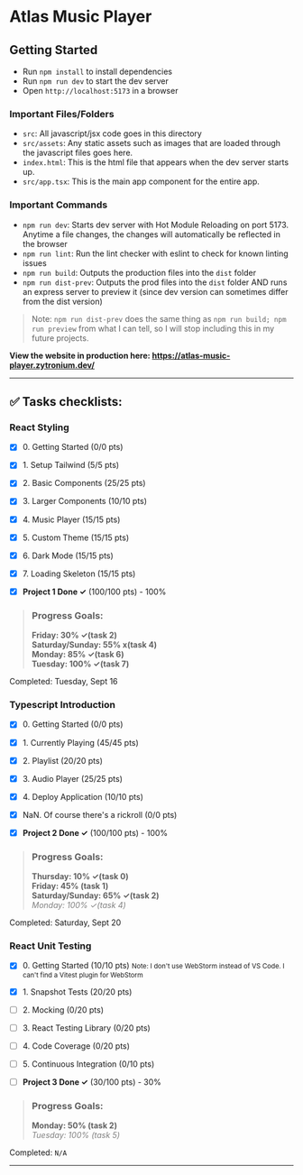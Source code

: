 # Atlas Music Player

## Getting Started

- Run `npm install` to install dependencies
- Run `npm run dev` to start the dev server
- Open `http://localhost:5173` in a browser

### Important Files/Folders

- `src`: All javascript/jsx code goes in this directory
- `src/assets`: Any static assets such as images that are loaded through the javascript files goes here.
- `index.html`: This is the html file that appears when the dev server starts up.
- `src/app.tsx`: This is the main app component for the entire app.

### Important Commands

- `npm run dev`: Starts dev server with Hot Module Reloading on port 5173. Anytime a file changes, the changes will automatically be reflected in the browser
- `npm run lint`: Run the lint checker with eslint to check for known linting issues
- `npm run build`: Outputs the production files into the `dist` folder
- `npm run dist-prev`: Outputs the prod files into the `dist` folder AND runs an express server to preview it (since dev version can sometimes differ from the dist version)  
> Note: `npm run dist-prev` does the same thing as `npm run build; npm run preview` from what I can tell, so I will stop including this in my future projects.

**View the website in production here: https://atlas-music-player.zytronium.dev/**

---

## ✅ Tasks checklists:

### React Styling
- [X] ​0. Getting Started (0/0 pts)
- [X] ​1. Setup Tailwind (5/5 pts)
- [X] ​2. Basic Components (25/25 pts)
- [X] ​3. Larger Components (10/10 pts)
- [X] ​4. Music Player (15/15 pts)
- [X] ​5. Custom Theme (15/15 pts)
- [X] ​6. Dark Mode (15/15 pts)
- [X] ​7. Loading Skeleton (15/15 pts)


- [X] **Project 1 Done ✓** (100/100 pts) - 100%

>### Progress Goals:
><strong>Friday: 30% ✓(task 2)</strong>  
<strong>Saturday/Sunday: 55% x(task 4)</strong>  
<strong>Monday: 85% ✓(task 6)</strong>  
<strong>Tuesday: 100% ✓(task 7)</strong>

Completed: Tuesday, Sept 16


### Typescript Introduction
- [X] ​0. Getting Started (0/0 pts)
- [X] ​1. Currently Playing (45/45 pts)
- [X] ​2. Playlist (20/20 pts)
- [X] ​3. Audio Player (25/25 pts)
- [X] ​4. Deploy Application (10/10 pts)
- [X] ​NaN. Of course there's a rickroll (0/0 pts)


- [X] **Project 2 Done ✓** (100/100 pts) - 100%

>### Progress Goals:
><strong>Thursday: 10% ✓(task 0)</strong>  
<strong>Friday: 45% (task 1)</strong>  
<strong>Saturday/Sunday: 65% ✓(task 2)</strong>  
<em style="color: gray">Monday: 100% ✓(task 4)</em>  

Completed: Saturday, Sept 20


### React Unit Testing
- [X] ​0. Getting Started (10/10 pts)  <small>Note: I don't use WebStorm instead of VS Code. I can't find a Vitest plugin for WebStorm</small>
- [X] ​1. Snapshot Tests (20/20 pts)
- [ ] ​2. Mocking (0/20 pts)
- [ ] ​3. React Testing Library (0/20 pts)
- [ ] ​4. Code Coverage (0/20 pts)
- [ ] ​5. Continuous Integration (0/10 pts)


- [ ] **Project 3 Done ✓** (30/100 pts) - 30%

>### Progress Goals:
><strong>Monday: 50% (task 2)</strong>  
<em style="color: gray">Tuesday: 100% (task 5)</em> 

Completed: ` N/A `

---
